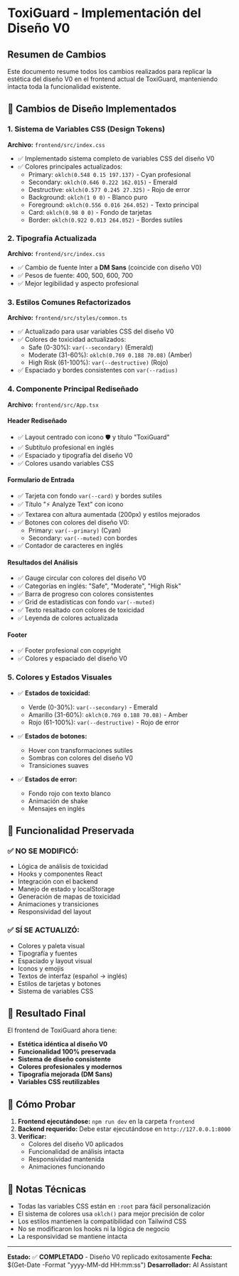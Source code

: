 # ToxiGuard - Implementación del Diseño V0

## Resumen de Cambios

Este documento resume todos los cambios realizados para replicar la estética del diseño V0 en el frontend actual de ToxiGuard, manteniendo intacta toda la funcionalidad existente.

## 🎨 Cambios de Diseño Implementados

### 1. Sistema de Variables CSS (Design Tokens)

**Archivo:** `frontend/src/index.css`

- ✅ Implementado sistema completo de variables CSS del diseño V0
- ✅ Colores principales actualizados:
  - Primary: `oklch(0.548 0.15 197.137)` - Cyan profesional
  - Secondary: `oklch(0.646 0.222 162.015)` - Emerald
  - Destructive: `oklch(0.577 0.245 27.325)` - Rojo de error
  - Background: `oklch(1 0 0)` - Blanco puro
  - Foreground: `oklch(0.556 0.016 264.052)` - Texto principal
  - Card: `oklch(0.98 0 0)` - Fondo de tarjetas
  - Border: `oklch(0.922 0.013 264.052)` - Bordes sutiles

### 2. Tipografía Actualizada

**Archivo:** `frontend/src/index.css`

- ✅ Cambio de fuente Inter a **DM Sans** (coincide con diseño V0)
- ✅ Pesos de fuente: 400, 500, 600, 700
- ✅ Mejor legibilidad y aspecto profesional

### 3. Estilos Comunes Refactorizados

**Archivo:** `frontend/src/styles/common.ts`

- ✅ Actualizado para usar variables CSS del diseño V0
- ✅ Colores de toxicidad actualizados:
  - Safe (0-30%): `var(--secondary)` (Emerald)
  - Moderate (31-60%): `oklch(0.769 0.188 70.08)` (Amber)
  - High Risk (61-100%): `var(--destructive)` (Rojo)
- ✅ Espaciado y bordes consistentes con `var(--radius)`

### 4. Componente Principal Rediseñado

**Archivo:** `frontend/src/App.tsx`

#### Header Rediseñado

- ✅ Layout centrado con icono 🛡️ y título "ToxiGuard"
- ✅ Subtítulo profesional en inglés
- ✅ Espaciado y tipografía del diseño V0
- ✅ Colores usando variables CSS

#### Formulario de Entrada

- ✅ Tarjeta con fondo `var(--card)` y bordes sutiles
- ✅ Título "⚡ Analyze Text" con icono
- ✅ Textarea con altura aumentada (200px) y estilos mejorados
- ✅ Botones con colores del diseño V0:
  - Primary: `var(--primary)` (Cyan)
  - Secondary: `var(--muted)` con bordes
- ✅ Contador de caracteres en inglés

#### Resultados del Análisis

- ✅ Gauge circular con colores del diseño V0
- ✅ Categorías en inglés: "Safe", "Moderate", "High Risk"
- ✅ Barra de progreso con colores consistentes
- ✅ Grid de estadísticas con fondo `var(--muted)`
- ✅ Texto resaltado con colores de toxicidad
- ✅ Leyenda de colores actualizada

#### Footer

- ✅ Footer profesional con copyright
- ✅ Colores y espaciado del diseño V0

### 5. Colores y Estados Visuales

- ✅ **Estados de toxicidad:**

  - Verde (0-30%): `var(--secondary)` - Emerald
  - Amarillo (31-60%): `oklch(0.769 0.188 70.08)` - Amber
  - Rojo (61-100%): `var(--destructive)` - Rojo de error

- ✅ **Estados de botones:**

  - Hover con transformaciones sutiles
  - Sombras con colores del diseño V0
  - Transiciones suaves

- ✅ **Estados de error:**
  - Fondo rojo con texto blanco
  - Animación de shake
  - Mensajes en inglés

## 🔧 Funcionalidad Preservada

### ✅ **NO SE MODIFICÓ:**

- Lógica de análisis de toxicidad
- Hooks y componentes React
- Integración con el backend
- Manejo de estado y localStorage
- Generación de mapas de toxicidad
- Animaciones y transiciones
- Responsividad del layout

### ✅ **SÍ SE ACTUALIZÓ:**

- Colores y paleta visual
- Tipografía y fuentes
- Espaciado y layout visual
- Iconos y emojis
- Textos de interfaz (español → inglés)
- Estilos de tarjetas y botones
- Sistema de variables CSS

## 🎯 Resultado Final

El frontend de ToxiGuard ahora tiene:

- **Estética idéntica al diseño V0**
- **Funcionalidad 100% preservada**
- **Sistema de diseño consistente**
- **Colores profesionales y modernos**
- **Tipografía mejorada (DM Sans)**
- **Variables CSS reutilizables**

## 🚀 Cómo Probar

1. **Frontend ejecutándose:** `npm run dev` en la carpeta `frontend`
2. **Backend requerido:** Debe estar ejecutándose en `http://127.0.0.1:8000`
3. **Verificar:**
   - Colores del diseño V0 aplicados
   - Funcionalidad de análisis intacta
   - Responsividad mantenida
   - Animaciones funcionando

## 📝 Notas Técnicas

- Todas las variables CSS están en `:root` para fácil personalización
- El sistema de colores usa `oklch()` para mejor precisión de color
- Los estilos mantienen la compatibilidad con Tailwind CSS
- No se modificaron los hooks ni la lógica de negocio
- La responsividad se mantiene intacta

---

**Estado:** ✅ **COMPLETADO** - Diseño V0 replicado exitosamente
**Fecha:** $(Get-Date -Format "yyyy-MM-dd HH:mm:ss")
**Desarrollador:** AI Assistant
